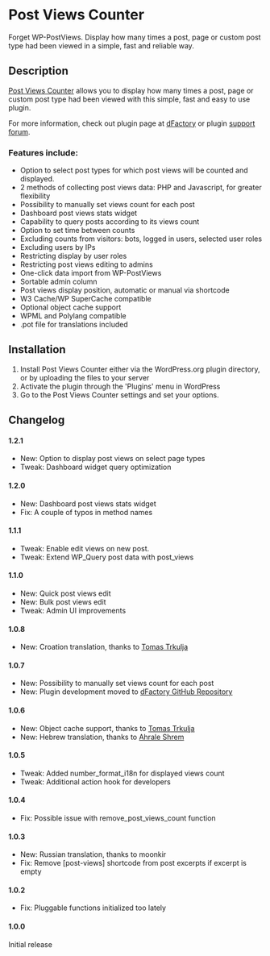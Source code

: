 # Post Views Counter #

Forget WP-PostViews. Display how many times a post, page or custom post type had been viewed in a simple, fast and reliable way.

## Description ##

[Post Views Counter](http://www.dfactory.eu/plugins/post-views-counter/) allows you to display how many times a post, page or custom post type had been viewed with this simple, fast and easy to use plugin.

For more information, check out plugin page at [dFactory](http://www.dfactory.eu/) or plugin [support forum](http://www.dfactory.eu/support/forum/post-views-counter/).

### Features include: ###

* Option to select post types for which post views will be counted and displayed.
* 2 methods of collecting post views data: PHP and Javascript, for greater flexibility
* Possibility to manually set views count for each post
* Dashboard post views stats widget
* Capability to query posts according to its views count
* Option to set time between counts
* Excluding counts from visitors: bots, logged in users, selected user roles
* Excluding users by IPs
* Restricting display by user roles
* Restricting post views editing to admins
* One-click data import from WP-PostViews
* Sortable admin column
* Post views display position, automatic or manual via shortcode
* W3 Cache/WP SuperCache compatible
* Optional object cache support
* WPML and Polylang compatible
* .pot file for translations included

## Installation ##

1. Install Post Views Counter either via the WordPress.org plugin directory, or by uploading the files to your server
2. Activate the plugin through the 'Plugins' menu in WordPress
3. Go to the Post Views Counter settings and set your options.

## Changelog ##

#### 1.2.1 ####
* New: Option to display post views on select page types
* Tweak: Dashboard widget query optimization

#### 1.2.0 ####
* New: Dashboard post views stats widget
* Fix: A couple of typos in method names

#### 1.1.1 ####
* Tweak: Enable edit views on new post.
* Tweak: Extend WP_Query post data with post_views

#### 1.1.0 ####
* New: Quick post views edit
* New: Bulk post views edit
* Tweak: Admin UI improvements

#### 1.0.8 ####
* New: Croation translation, thanks to [Tomas Trkulja](http://zytzagoo.net/blog/)

#### 1.0.7 ####
* New: Possibility to manually set views count for each post
* New: Plugin development moved to [dFactory GitHub Repository](https://github.com/dfactoryplugins)

#### 1.0.6 ####
* New: Object cache support, thanks to [Tomas Trkulja](http://zytzagoo.net/blog/)
* New: Hebrew translation, thanks to [Ahrale Shrem](http://atar4u.com/)

#### 1.0.5 ####
* Tweak: Added number_format_i18n for displayed views count
* Tweak: Additional action hook for developers

#### 1.0.4 ####
* Fix: Possible issue with remove_post_views_count function

#### 1.0.3 ####
* New: Russian translation, thanks to moonkir
* Fix: Remove [post-views] shortcode from post excerpts if excerpt is empty

#### 1.0.2 ####
* Fix: Pluggable functions initialized too lately

#### 1.0.0 ####
Initial release
